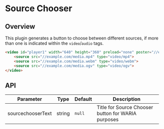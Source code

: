 # Source Chooser

## Overview

This plugin generates a button to choose between different sources, if more than one is indicated within the `video`/`audio` tags.

```html
<video id="player1" width="640" height="360" preload="none" poster="//example.com/poster.jpg">
    <source src="//example.com/media.mp4" type="video/mp4">
    <source src="//example.com/media.webm" type="video/webm">
    <source src="//example.com/media.ogv" type="video/ogv">
</video>
```

## API

Parameter | Type | Default | Description
------ | --------- | ------- | --------
sourcechooserText | string | `null` | Title for Source Chooser button for WARIA purposes
